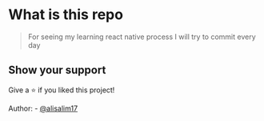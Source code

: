 # What is this repo 

> For seeing my learning react native process
> I will try to commit every day 

## Show your support

Give a ⭐️ if you liked this project!

Author: - [@alisalim17](https://github.com/alisalim17)